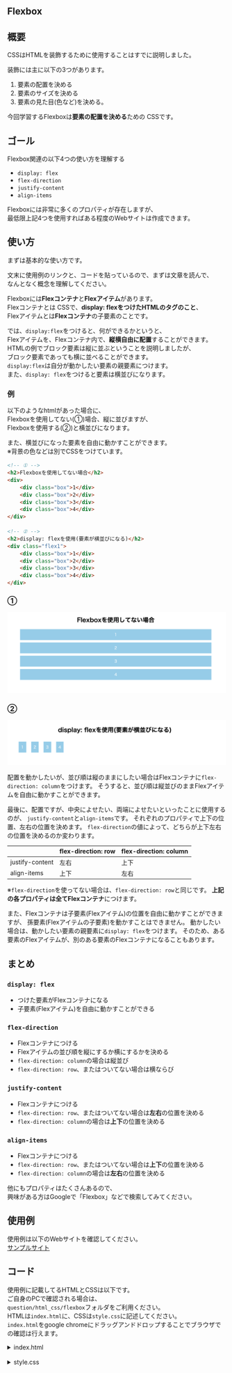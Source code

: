 ## Flexbox

## 概要
CSSはHTMLを装飾するために使用することはすでに説明しました。  

装飾には主に以下の3つがあります。
1. 要素の配置を決める
2. 要素のサイズを決める
3. 要素の見た目(色など)を決める。  

今回学習するFlexboxは**要素の配置を決める**ための
CSSです。


## ゴール
Flexbox関連の以下4つの使い方を理解する

- `display: flex`
- `flex-direction`
- `justify-content`
- `align-items`

Flexboxには非常に多くのプロパティが存在しますが、  
最低限上記4つを使用すればある程度のWebサイトは作成できます。

## 使い方
まずは基本的な使い方です。  

文末に使用例のリンクと、コードを貼っているので、まずは文章を読んで、  
なんとなく概念を理解してください。  

Flexboxには**Flexコンテナ**と**Flexアイテム**があります。  
Flexコンテナとは  CSSで、**display: flexをつけたHTMLのタグのこと**、  
Flexアイテムとは**Flexコンテナ**の子要素のことです。  

では、`display:flex`をつけると、何ができるかというと、  
Flexアイテムを、Flexコンテナ内で、**縦横自由に配置**することができます。  
HTMLの例でブロック要素は縦に並ぶということを説明しましたが、  
ブロック要素であっても横に並べることができます。  
`display:flex`は自分が動かしたい要素の親要素につけます。  
また、`display: flex`をつけると要素は横並びになります。

### 例
以下のようなhtmlがあった場合に、  
Flexboxを使用してない(①)場合、縦に並びますが、  
Flexboxを使用する(②)と横並びになります。  

また、横並びになった要素を自由に動かすことができます。  
※背景の色などは別でCSSをつけています。

```html
<!-- ① -->
<h2>Flexboxを使用してない場合</h2>
<div>
    <div class="box">1</div>
    <div class="box">2</div>
    <div class="box">3</div>
    <div class="box">4</div>
</div>

<!-- ② -->
<h2>display: flexを使用(要素が横並びになる)</h2>
<div class="flex1">
    <div class="box">1</div>
    <div class="box">2</div>
    <div class="box">3</div>
    <div class="box">4</div>
</div>
```

### ①  
![block](./img/flex/block.png)

### ②  
![flex](./img/flex/flex.png)

配置を動かしたいが、並び順は縦のままにしたい場合はFlexコンテナに`flex-direction: column`をつけます。
そうすると、並び順は縦並びのままFlexアイテムを自由に動かすことができます。

最後に、配置ですが、中央によせたい、両端によせたいといったことに使用するのが、
`justify-content`と`align-items`です。
それぞれのプロパティで上下の位置、左右の位置を決めます。
`flex-direction`の値によって、どちらが上下左右の位置を決めるのか変わります。

|                |flex-direction: row  |flex-direction: column  |
|---             |---                  |---                     |
|justify-content |左右                 |上下                    |
|align-items     |上下                 |左右                    |

※`flex-direction`を使ってない場合は、`flex-direction: row`と同じです。
**上記の各プロパティは全てFlexコンテナ**につけます。

また、Flexコンテナは子要素(Flexアイテム)の位置を自由に動かすことができますが、
孫要素(Flexアイテムの子要素)を動かすことはできません。
動かしたい場合は、動かしたい要素の親要素に`display: flex`をつけます。
そのため、ある要素のFlexアイテムが、別のある要素のFlexコンテナになることもあります。

## まとめ
### `display: flex`
- つけた要素がFlexコンテナになる
- 子要素(Flexアイテム)を自由に動かすことができる

### `flex-direction`
- Flexコンテナにつける
- Flexアイテムの並び順を縦にするか横にするかを決める
- `flex-direction: column`の場合は縦並び
- `flex-direction: row`、またはついてない場合は横ならび

### `justify-content`
- Flexコンテナにつける
- `flex-direction: row`、またはついてない場合は**左右**の位置を決める
- `flex-direction: column`の場合は**上下**の位置を決める

### `align-items`
- Flexコンテナにつける
- `flex-direction: row`、またはついてない場合は**上下**の位置を決める
- `flex-direction: column`の場合は**左右**の位置を決める

他にもプロパティはたくさんあるので、  
興味がある方はGoogleで「Flexbox」などで検索してみてください。

## 使用例
使用例は以下のWebサイトを確認してください。  
[サンプルサイト](https://nexseed.netlify.com/html_css/flexbox/)


## コード
使用例に記載してるHTMLとCSSは以下です。  
ご自身のPCで確認される場合は、  
`question/html_css/flexbox`フォルダをご利用ください。  
HTMLは`index.html`に、CSSは`style.css`に記述してください。  
`index.html`をgoogle chromeにドラッグアンドドロップすることでブラウザでの確認は行えます。 

<details><summary>index.html</summary>
<div>

```html
 <!DOCTYPE html>
 <html>
 <head>
    <meta charset="UTF-8">
    <title>Flexbox</title>
    <link rel="stylesheet" href="style.css">
 </head>
 <body>
    <h1>Flexboxサンプル</h1>
    <h2>Flexboxを使用してない場合</h2>
    <div>
        <div class="box">1</div>
        <div class="box">2</div>
        <div class="box">3</div>
        <div class="box">4</div>
    </div>
    <hr>

    <h2>display: flexを使用(要素が横並びになる)</h2>
    <div class="flex1">
        <div class="box">1</div>
        <div class="box">2</div>
        <div class="box">3</div>
        <div class="box">4</div>
    </div>
    <hr>

    <h2>display: flex + justify-contentで左右の位置を調整(中央寄せ)</h2>
    <div class="flex2">
        <div class="box">1</div>
        <div class="box">2</div>
        <div class="box">3</div>
        <div class="box">4</div>
    </div>
    <hr>

    <h2>display: flex + justify-contentで左右の位置を調整(幅を均等にする)</h2>
    <div class="flex3">
        <div class="box">1</div>
        <div class="box">2</div>
        <div class="box">3</div>
        <div class="box">4</div>
    </div>
    <hr>

    <h2>display: flex + align-itemsで上下の位置を調整(中央寄せ)</h2>
    <div class="flex4">
        <div class="box">1</div>
        <div class="box">2</div>
        <div class="box">3</div>
        <div class="box">4</div>
    </div>
    <hr>

    <h2>display: flex + flex-direction:columnで縦並び</h2>
    <div class="flex5">
        <div class="box">1</div>
        <div class="box">2</div>
        <div class="box">3</div>
        <div class="box">4</div>
    </div>
    <hr>

    <h2>display: flex + flex-direction:columnで縦並び + justify-contentで上下の位置を調整(下寄せ)</h2>
    <div class="flex6">
        <div class="box">1</div>
        <div class="box">2</div>
        <div class="box">3</div>
        <div class="box">4</div>
    </div>
    <hr>

    <h2>display: flex + justify-content:centr + align-items:centerで上下左右の位置を調整(上下左右中央)</h2>
    <div class="flex7">
        <div class="box">1</div>
        <div class="box">2</div>
        <div class="box">3</div>
        <div class="box">4</div>
    </div>
    <hr>

 </body>
 </html>
```

</div>
</details>
<br>

<details><summary>style.css</summary>
<div>

```css
body {
    margin: 0 auto;
    width: 800px;
    text-align: center;
}

hr {
    margin: 80px 0;
}

.box {
    background-color: skyblue;
    color: white;
    padding: 10px;
    margin: 10px;
}

.flex1 {
    display: flex;
}

.flex2 {
    display: flex;
    justify-content: center;
}

.flex3 {
    display: flex;
    justify-content: space-around;
}

.flex4 {
    display: flex;
    height: 300px;
    background-color: lightgray;
    align-items: center;
}

.flex5 {
    display: flex;
    flex-direction: column;
}

.flex6 {
    display: flex;
    height: 300px;
    background-color: lightgray;
    flex-direction: column;
    justify-content: flex-end;
}

.flex7 {
    display: flex;
    height: 300px;
    background-color: lightgray;
    justify-content: center;
    align-items: center;
}
 
```

</div>
</details>
<br>


